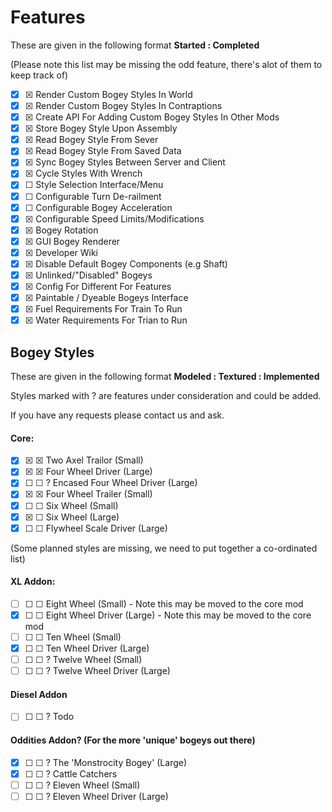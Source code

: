 # Features
These are given in the following format **Started  : Completed**

(Please note this list may be missing the odd feature, there's alot of them to keep track of)

- ☒ ☒ Render Custom Bogey Styles In World
- ☒ ☒ Render Custom Bogey Styles In Contraptions
- ☒ ☒ Create API For Adding Custom Bogey Styles In Other Mods
- ☒ ☒ Store Bogey Style Upon Assembly
- ☒ ☒ Read Bogey Style From Sever
- ☒ ☒ Read Bogey Style From Saved Data
- ☒ ☒ Sync Bogey Styles Between Server and Client
- ☒ ☒ Cycle Styles With Wrench
- ☒ ☐ Style Selection Interface/Menu
- ☒ ☐ Configurable Turn De-railment
- ☒ ☐ Configurable Bogey Acceleration
- ☒ ☒ Configurable Speed Limits/Modifications
- ☒ ☒ Bogey Rotation
- ☒ ☒ GUI Bogey Renderer
- ☒ ☒ Developer Wiki
- ☒ ☒ Disable Default Bogey Components (e.g Shaft)
- ☒ ☒ Unlinked/"Disabled" Bogeys
- ☒ ☒ Config For Different For Features
- ☒ ☒ Paintable / Dyeable Bogeys Interface
- ☒ ☒ Fuel Requirements For Train To Run
- ☒ ☒ Water Requirements For Trian to Run

## Bogey Styles
These are given in the following format **Modeled  : Textured : Implemented**

Styles marked with ? are features under consideration and could be added.

If you have any requests please contact us and ask.

#### Core:

- ☒ ☒ ☒ Two Axel Trailor (Small)
- ☒ ☒ ☒ Four Wheel Driver (Large)
- ☒ ☐ ☐ ? Encased Four Wheel Driver (Large)
- ☒ ☒ ☒ Four Wheel Trailer (Small)
- ☒ ☐ ☐ Six Wheel (Small)
- ☒ ☒ ☐ Six Wheel (Large)
- ☒ ☐ ☐ Flywheel Scale Driver (Large)

(Some planned styles are missing, we need to put together a co-ordinated list)

#### XL Addon:

- ☐ ☐ ☐ Eight Wheel (Small) - Note this may be moved to the core mod
- ☒ ☐ ☐ Eight Wheel Driver (Large) - Note this may be moved to the core mod
- ☐ ☐ ☐ Ten Wheel (Small)
- ☒ ☐ ☐ Ten Wheel Driver (Large)
- ☐ ☐ ☐ ? Twelve Wheel (Small)
- ☐ ☐ ☐ ? Twelve  Wheel Driver (Large)

#### Diesel Addon

- ☐ ☐ ☐ ? Todo

#### Oddities Addon? (For the more 'unique' bogeys out there)

- ☒ ☐ ☐ ? The 'Monstrocity Bogey' (Large)
- ☒ ☐ ☐ ? Cattle Catchers
- ☐ ☐ ☐ ? Eleven Wheel (Small)
- ☐ ☐ ☐ ? Eleven Wheel Driver (Large)